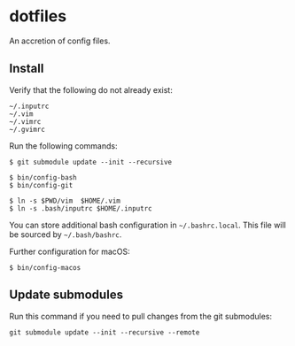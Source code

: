 dotfiles
========

An accretion of config files.

## Install

Verify that the following do not already exist:

    ~/.inputrc
    ~/.vim
    ~/.vimrc
    ~/.gvimrc

Run the following commands:

    $ git submodule update --init --recursive

    $ bin/config-bash
    $ bin/config-git

    $ ln -s $PWD/vim  $HOME/.vim
    $ ln -s .bash/inputrc $HOME/.inputrc

You can store additional bash configuration in `~/.bashrc.local`. This file
will be sourced by `~/.bash/bashrc`.

Further configuration for macOS:

    $ bin/config-macos

## Update submodules

Run this command if you need to pull changes from the git submodules:

    git submodule update --init --recursive --remote
